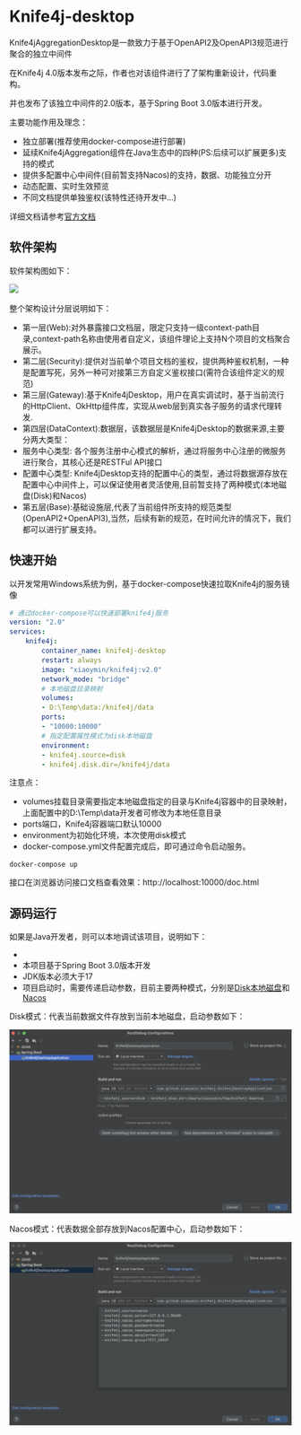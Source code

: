 # Knife4j-desktop

Knife4jAggregationDesktop是一款致力于基于OpenAPI2及OpenAPI3规范进行聚合的独立中间件

在Knife4j 4.0版本发布之际，作者也对该组件进行了了架构重新设计，代码重构。

并也发布了该独立中间件的2.0版本，基于Spring Boot 3.0版本进行开发。

主要功能作用及理念：

- 独立部署(推荐使用docker-compose进行部署)
- 延续Knife4jAggregation组件在Java生态中的四种(PS:后续可以扩展更多)支持的模式
- 提供多配置中心中间件(目前暂支持Nacos)的支持，数据、功能独立分开
- 动态配置、实时生效预览
- 不同文档提供单独鉴权(该特性还待开发中...)

详细文档请参考[官方文档](https://doc.xiaominfo.com/docs/middleware-sources)

## 软件架构

软件架构图如下：

![](https://oscimg.oschina.net/oscnet/up-dd66240e643edf563700c6fc7be73ebb22d.png)


整个架构设计分层说明如下：

- 第一层(Web):对外暴露接口文档层，限定只支持一级context-path目录,context-path名称由使用者自定义，该组件理论上支持N个项目的文档聚合展示。
- 第二层(Security):提供对当前单个项目文档的鉴权，提供两种鉴权机制，一种是配置写死，另外一种可对接第三方自定义鉴权接口(需符合该组件定义的规范)
- 第三层(Gateway):基于Knife4jDesktop，用户在真实调试时，基于当前流行的HttpClient、OkHttp组件库，实现从web层到真实各子服务的请求代理转发.
- 第四层(DataContext):数据层，该数据层是Knife4jDesktop的数据来源,主要分两大类型：
- 服务中心类型: 各个服务注册中心模式的解析，通过将服务中心注册的微服务进行聚合，其核心还是RESTFul API接口
- 配置中心类型: Knife4jDesktop支持的配置中心的类型，通过将数据源存放在配置中心中间件上，可以保证使用者灵活使用,目前暂支持了两种模式(本地磁盘(Disk)和Nacos)
- 第五层(Base):基础设施层,代表了当前组件所支持的规范类型(OpenAPI2+OpenAPI3),当然，后续有新的规范，在时间允许的情况下，我们都可以进行扩展支持。


## 快速开始
以开发常用Windows系统为例，基于docker-compose快速拉取Knife4j的服务镜像

```yaml
# 通过docker-compose可以快速部署knife4j服务
version: "2.0"
services:
    knife4j:
        container_name: knife4j-desktop
        restart: always
        image: "xiaoymin/knife4j:v2.0"
        network_mode: "bridge"
        # 本地磁盘目录映射
        volumes:
        - D:\Temp\data:/knife4j/data
        ports:
        - "10000:10000"
        # 指定配置属性模式为disk本地磁盘
        environment:
        - knife4j.source=disk
        - knife4j.disk.dir=/knife4j/data

```


注意点：

- volumes挂载目录需要指定本地磁盘指定的目录与Knife4j容器中的目录映射，上面配置中的D:\Temp\data开发者可修改为本地任意目录
- ports端口，Knife4j容器端口默认10000
- environment为初始化环境，本次使用disk模式
- docker-compose.yml文件配置完成后，即可通过命令启动服务。

```shell
docker-compose up
```

接口在浏览器访问接口文档查看效果：http://localhost:10000/doc.html


## 源码运行


如果是Java开发者，则可以本地调试该项目，说明如下：

- 
- 本项目基于Spring Boot 3.0版本开发
- JDK版本必须大于17
- 项目启动时，需要传递启动参数，目前主要两种模式，分别是[Disk本地磁盘](https://doc.xiaominfo.com/docs/middleware-sources/desktop/config-disk)和[Nacos](https://doc.xiaominfo.com/docs/middleware-sources/desktop/config-nacos)


Disk模式：代表当前数据文件存放到当前本地磁盘，启动参数如下：

![](images/disk.jpg)

Nacos模式：代表数据全部存放到Nacos配置中心，启动参数如下：

![](images/nacos.jpg)